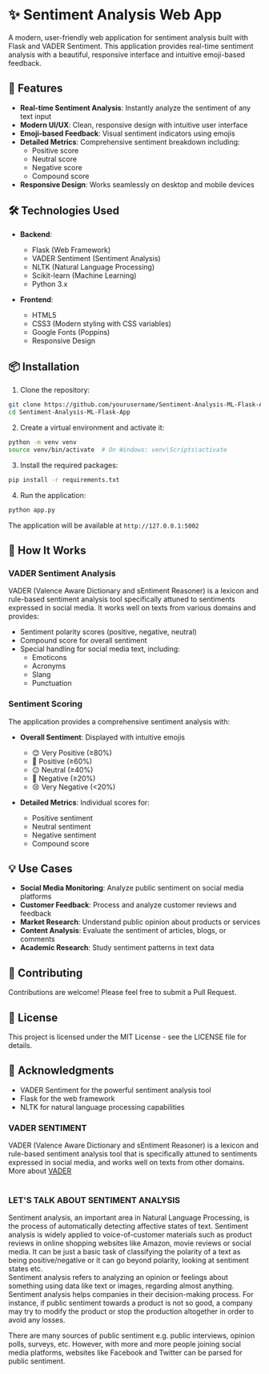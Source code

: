 # ✨ Sentiment Analysis Web App

A modern, user-friendly web application for sentiment analysis built with Flask and VADER Sentiment. This application provides real-time sentiment analysis with a beautiful, responsive interface and intuitive emoji-based feedback.


## 🌟 Features

- **Real-time Sentiment Analysis**: Instantly analyze the sentiment of any text input
- **Modern UI/UX**: Clean, responsive design with intuitive user interface
- **Emoji-based Feedback**: Visual sentiment indicators using emojis
- **Detailed Metrics**: Comprehensive sentiment breakdown including:
  - Positive score
  - Neutral score
  - Negative score
  - Compound score
- **Responsive Design**: Works seamlessly on desktop and mobile devices

## 🛠️ Technologies Used

- **Backend**:
  - Flask (Web Framework)
  - VADER Sentiment (Sentiment Analysis)
  - NLTK (Natural Language Processing)
  - Scikit-learn (Machine Learning)
  - Python 3.x

- **Frontend**:
  - HTML5
  - CSS3 (Modern styling with CSS variables)
  - Google Fonts (Poppins)
  - Responsive Design

## 📦 Installation

1. Clone the repository:
```bash
git clone https://github.com/yourusername/Sentiment-Analysis-ML-Flask-App.git
cd Sentiment-Analysis-ML-Flask-App
```

2. Create a virtual environment and activate it:
```bash
python -m venv venv
source venv/bin/activate  # On Windows: venv\Scripts\activate
```

3. Install the required packages:
```bash
pip install -r requirements.txt
```

4. Run the application:
```bash
python app.py
```

The application will be available at `http://127.0.0.1:5002`

## 🎯 How It Works

### VADER Sentiment Analysis
VADER (Valence Aware Dictionary and sEntiment Reasoner) is a lexicon and rule-based sentiment analysis tool specifically attuned to sentiments expressed in social media. It works well on texts from various domains and provides:

- Sentiment polarity scores (positive, negative, neutral)
- Compound score for overall sentiment
- Special handling for social media text, including:
  - Emoticons
  - Acronyms
  - Slang
  - Punctuation

### Sentiment Scoring
The application provides a comprehensive sentiment analysis with:

- **Overall Sentiment**: Displayed with intuitive emojis
  - 😊 Very Positive (≥80%)
  - 🙂 Positive (≥60%)
  - 😐 Neutral (≥40%)
  - 🙁 Negative (≥20%)
  - 😢 Very Negative (<20%)

- **Detailed Metrics**: Individual scores for:
  - Positive sentiment
  - Neutral sentiment
  - Negative sentiment
  - Compound score

## 💡 Use Cases

- **Social Media Monitoring**: Analyze public sentiment on social media platforms
- **Customer Feedback**: Process and analyze customer reviews and feedback
- **Market Research**: Understand public opinion about products or services
- **Content Analysis**: Evaluate the sentiment of articles, blogs, or comments
- **Academic Research**: Study sentiment patterns in text data

## 🤝 Contributing

Contributions are welcome! Please feel free to submit a Pull Request.

## 📝 License

This project is licensed under the MIT License - see the LICENSE file for details.

## 🙏 Acknowledgments

- VADER Sentiment for the powerful sentiment analysis tool
- Flask for the web framework
- NLTK for natural language processing capabilities

### VADER SENTIMENT <br />
VADER (Valence Aware Dictionary and sEntiment Reasoner) is a lexicon and rule-based sentiment analysis tool that is specifically attuned to sentiments expressed in social media, and works well on texts from other domains. <br />
More about [VADER](https://pypi.org/project/vaderSentiment/)
<br />
<br />
### LET'S TALK ABOUT SENTIMENT ANALYSIS <br />
Sentiment analysis, an important area in Natural Language Processing, is the process of automatically detecting affective states of text. Sentiment analysis is widely applied to voice-of-customer materials such as product reviews in online shopping websites like Amazon, movie reviews or social media. It can be just a basic task of classifying the polarity of a text as being positive/negative or it can go beyond polarity, looking at sentiment states etc. <br />
Sentiment analysis refers to analyzing an opinion or feelings about something using data like text or images, regarding almost anything. Sentiment analysis helps companies in their decision-making process. For instance, if public sentiment towards a product is not so good, a company may try to modify the product or stop the production altogether in order to avoid any losses. <br />

There are many sources of public sentiment e.g. public interviews, opinion polls, surveys, etc. However, with more and more people joining social media platforms, websites like Facebook and Twitter can be parsed for public sentiment. <br />
<br />

